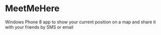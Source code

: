 MeetMeHere
==========

Windows Phone 8 app to show your current position on a map and share it with your friends by SMS or email
